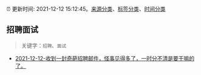 :alarm_clock: 更新时间: 2021-12-12 15:12:45。[来源分类](../README.md)、[标签分类](../TAGS.md)、[时间分类](../TIMELINE.md)

## 招聘面试


> 关键字：`招聘`、`面试`



- [2021-12-12-收到一封奇葩招聘邮件，怪事见得多了，一时分不清是要干嘛的了。](https://www.v2ex.com/t/821700) 